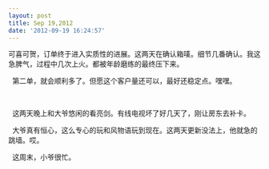 ```yaml
---
layout: post
title: Sep 19,2012
date: '2012-09-19 16:24:57'
---
```



可喜可贺，订单终于进入实质性的进展。这两天在确认箱唛。细节几番确认。我这急脾气，过程中几次上火。都被年龄磨练的最终压下来。

  第二单，就会顺利多了。但愿这个客户量还可以，最好还稳定点。嘿嘿。

 

  这两天晚上和大爷悠闲的看亮剑。有线电视坏了好几天了，刚让房东去补卡。

  大爷真有恒心，这么专心的玩和风物语玩到现在。这两天更新没法上，他就急的跳墙。哎。

  这周末，小爷很忙。


